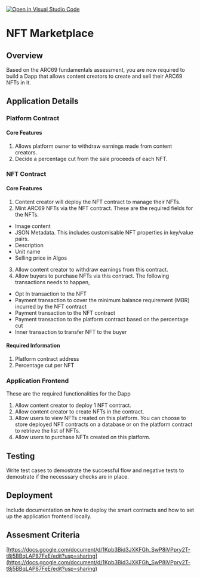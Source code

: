 [![Open in Visual Studio Code](https://classroom.github.com/assets/open-in-vscode-718a45dd9cf7e7f842a935f5ebbe5719a5e09af4491e668f4dbf3b35d5cca122.svg)](https://classroom.github.com/online_ide?assignment_repo_id=11324641&assignment_repo_type=AssignmentRepo)
# NFT Marketplace

## Overview
Based on the ARC69 fundamentals assessment, you are now required to build a Dapp that allows content creators to create and sell their ARC69 NFTs in it.

## Application Details

### Platform Contract

#### Core Features
1. Allows platform owner to withdraw earnings made from content creators.
2. Decide a percentage cut from the sale proceeds of each NFT.

### NFT Contract

#### Core Features
1. Content creator will deploy the NFT contract to manage their NFTs.
2. Mint ARC69 NFTs via the NFT contract. These are the required fields for the NFTs.

- Image content
- JSON Metadata. This includes customisable NFT properties in key/value pairs.
- Description
- Unit name
- Selling price in Algos

3. Allow content creator to withdraw earnings from this contract.
4. Allow buyers to purchase NFTs via this contract. The following transactions needs to happen,

- Opt In transaction to the NFT
- Payment transaction to cover the minimum balance requirement (MBR) incurred by the NFT contract
- Payment transaction to the NFT contract
- Payment transaction to the platform contract based on the percentage cut
- Inner transaction to transfer NFT to the buyer

#### Required Information
1. Platform contract address
2. Percentage cut per NFT

### Application Frontend

These are the required functionalities for the Dapp

1. Allow content creator to deploy 1 NFT contract.
2. Allow content creator to create NFTs in the contract.
3. Allow users to view NFTs created on this platform. You can choose to store deployed NFT contracts on a database or on the platform contract to retrieve the list of NFTs.
4. Allow users to purchase NFTs created on this platform.

## Testing

Write test cases to demostrate the successful flow and negative tests to demostrate if the necesssary checks are in place.

## Deployment

Include documentation on how to deploy the smart contracts and how to set up the application frontend locally.

## Assesment Criteria

[https://docs.google.com/document/d/1Kpb3Bid3JXKFGh_SwP8iVPpry2T-t8j5BBqLAP87FeE/edit?usp=sharing](https://docs.google.com/document/d/1Kpb3Bid3JXKFGh_SwP8iVPpry2T-t8j5BBqLAP87FeE/edit?usp=sharing)
